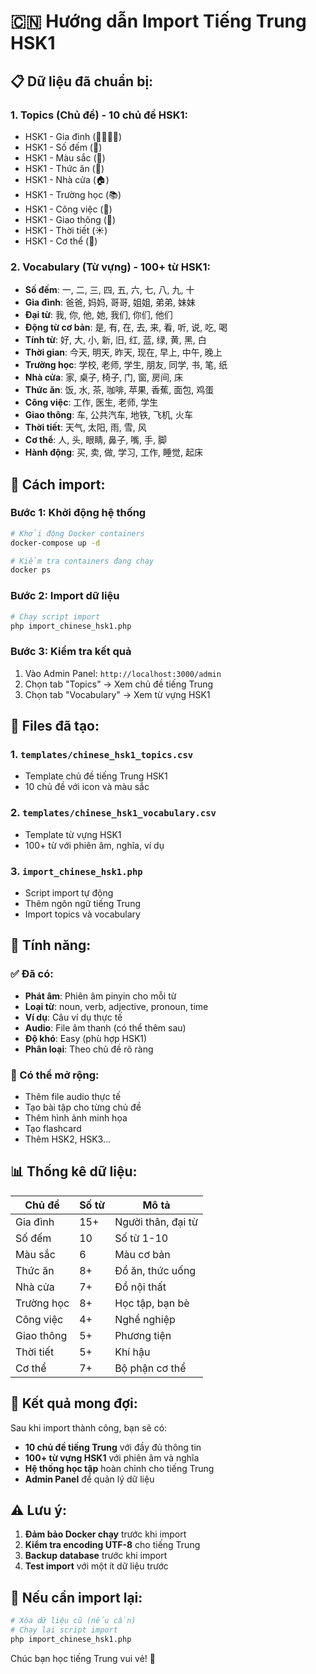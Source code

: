 # 🇨🇳 Hướng dẫn Import Tiếng Trung HSK1

## 📋 Dữ liệu đã chuẩn bị:

### 1. Topics (Chủ đề) - 10 chủ đề HSK1:
- HSK1 - Gia đình (👨‍👩‍👧‍👦)
- HSK1 - Số đếm (🔢) 
- HSK1 - Màu sắc (🎨)
- HSK1 - Thức ăn (🍕)
- HSK1 - Nhà cửa (🏠)
- HSK1 - Trường học (📚)
- HSK1 - Công việc (💼)
- HSK1 - Giao thông (🚗)
- HSK1 - Thời tiết (☀️)
- HSK1 - Cơ thể (👤)

### 2. Vocabulary (Từ vựng) - 100+ từ HSK1:
- **Số đếm**: 一, 二, 三, 四, 五, 六, 七, 八, 九, 十
- **Gia đình**: 爸爸, 妈妈, 哥哥, 姐姐, 弟弟, 妹妹
- **Đại từ**: 我, 你, 他, 她, 我们, 你们, 他们
- **Động từ cơ bản**: 是, 有, 在, 去, 来, 看, 听, 说, 吃, 喝
- **Tính từ**: 好, 大, 小, 新, 旧, 红, 蓝, 绿, 黄, 黑, 白
- **Thời gian**: 今天, 明天, 昨天, 现在, 早上, 中午, 晚上
- **Trường học**: 学校, 老师, 学生, 朋友, 同学, 书, 笔, 纸
- **Nhà cửa**: 家, 桌子, 椅子, 门, 窗, 房间, 床
- **Thức ăn**: 饭, 水, 茶, 咖啡, 苹果, 香蕉, 面包, 鸡蛋
- **Công việc**: 工作, 医生, 老师, 学生
- **Giao thông**: 车, 公共汽车, 地铁, 飞机, 火车
- **Thời tiết**: 天气, 太阳, 雨, 雪, 风
- **Cơ thể**: 人, 头, 眼睛, 鼻子, 嘴, 手, 脚
- **Hành động**: 买, 卖, 做, 学习, 工作, 睡觉, 起床

## 🚀 Cách import:

### Bước 1: Khởi động hệ thống
```bash
# Khởi động Docker containers
docker-compose up -d

# Kiểm tra containers đang chạy
docker ps
```

### Bước 2: Import dữ liệu
```bash
# Chạy script import
php import_chinese_hsk1.php
```

### Bước 3: Kiểm tra kết quả
1. Vào Admin Panel: `http://localhost:3000/admin`
2. Chọn tab "Topics" → Xem chủ đề tiếng Trung
3. Chọn tab "Vocabulary" → Xem từ vựng HSK1

## 📁 Files đã tạo:

### 1. `templates/chinese_hsk1_topics.csv`
- Template chủ đề tiếng Trung HSK1
- 10 chủ đề với icon và màu sắc

### 2. `templates/chinese_hsk1_vocabulary.csv`  
- Template từ vựng HSK1
- 100+ từ với phiên âm, nghĩa, ví dụ

### 3. `import_chinese_hsk1.php`
- Script import tự động
- Thêm ngôn ngữ tiếng Trung
- Import topics và vocabulary

## 🎯 Tính năng:

### ✅ Đã có:
- **Phát âm**: Phiên âm pinyin cho mỗi từ
- **Loại từ**: noun, verb, adjective, pronoun, time
- **Ví dụ**: Câu ví dụ thực tế
- **Audio**: File âm thanh (có thể thêm sau)
- **Độ khó**: Easy (phù hợp HSK1)
- **Phân loại**: Theo chủ đề rõ ràng

### 🔧 Có thể mở rộng:
- Thêm file audio thực tế
- Tạo bài tập cho từng chủ đề
- Thêm hình ảnh minh họa
- Tạo flashcard
- Thêm HSK2, HSK3...

## 📊 Thống kê dữ liệu:

| Chủ đề | Số từ | Mô tả |
|--------|-------|-------|
| Gia đình | 15+ | Người thân, đại từ |
| Số đếm | 10 | Số từ 1-10 |
| Màu sắc | 6 | Màu cơ bản |
| Thức ăn | 8+ | Đồ ăn, thức uống |
| Nhà cửa | 7+ | Đồ nội thất |
| Trường học | 8+ | Học tập, bạn bè |
| Công việc | 4+ | Nghề nghiệp |
| Giao thông | 5+ | Phương tiện |
| Thời tiết | 5+ | Khí hậu |
| Cơ thể | 7+ | Bộ phận cơ thể |

## 🎉 Kết quả mong đợi:

Sau khi import thành công, bạn sẽ có:
- **10 chủ đề tiếng Trung** với đầy đủ thông tin
- **100+ từ vựng HSK1** với phiên âm và nghĩa
- **Hệ thống học tập** hoàn chỉnh cho tiếng Trung
- **Admin Panel** để quản lý dữ liệu

## ⚠️ Lưu ý:

1. **Đảm bảo Docker chạy** trước khi import
2. **Kiểm tra encoding UTF-8** cho tiếng Trung
3. **Backup database** trước khi import
4. **Test import** với một ít dữ liệu trước

## 🔄 Nếu cần import lại:

```bash
# Xóa dữ liệu cũ (nếu cần)
# Chạy lại script import
php import_chinese_hsk1.php
```

Chúc bạn học tiếng Trung vui vẻ! 🎊
